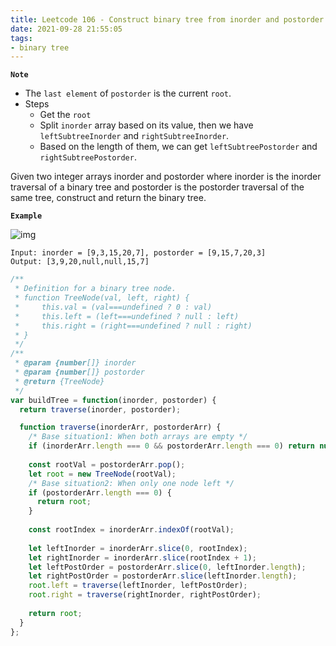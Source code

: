 ```yaml
---
title: Leetcode 106 - Construct binary tree from inorder and postorder traversal
date: 2021-09-28 21:55:05
tags:
- binary tree
---
```

**`Note`**
- The `last element` of `postorder` is the current `root`.
- Steps
  - Get the `root`
  - Split `inorder` array based on its value, then we have `leftSubtreeInorder` and `rightSubtreeInorder`.
  - Based on the length of them, we can get `leftSubtreePostorder` and `rightSubtreePostorder`.


Given two integer arrays inorder and postorder where inorder is the inorder traversal of a binary tree and postorder is the postorder traversal of the same tree, construct and return the binary tree.

**`Example`**

![img](https://assets.leetcode.com/uploads/2021/02/19/tree.jpg)
```
Input: inorder = [9,3,15,20,7], postorder = [9,15,7,20,3]
Output: [3,9,20,null,null,15,7]
```
```javascript
/**
 * Definition for a binary tree node.
 * function TreeNode(val, left, right) {
 *     this.val = (val===undefined ? 0 : val)
 *     this.left = (left===undefined ? null : left)
 *     this.right = (right===undefined ? null : right)
 * }
 */
/**
 * @param {number[]} inorder
 * @param {number[]} postorder
 * @return {TreeNode}
 */
var buildTree = function(inorder, postorder) {
  return traverse(inorder, postorder);

  function traverse(inorderArr, postorderArr) {
    /* Base situation1: When both arrays are empty */
    if (inorderArr.length === 0 && postorderArr.length === 0) return null;
    
    const rootVal = postorderArr.pop();
    let root = new TreeNode(rootVal);
    /* Base situation2: When only one node left */
    if (postorderArr.length === 0) {
      return root;
    }
    
    const rootIndex = inorderArr.indexOf(rootVal);
    
    let leftInorder = inorderArr.slice(0, rootIndex);
    let rightInorder = inorderArr.slice(rootIndex + 1);    
    let leftPostOrder = postorderArr.slice(0, leftInorder.length);
    let rightPostOrder = postorderArr.slice(leftInorder.length);
    root.left = traverse(leftInorder, leftPostOrder);
    root.right = traverse(rightInorder, rightPostOrder);
    
    return root;
  }
};
```